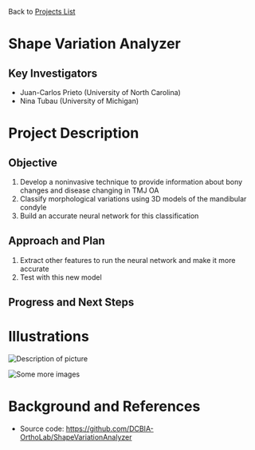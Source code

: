 Back to [Projects List](../../README.md#ProjectsList)

# Shape Variation Analyzer

## Key Investigators

- Juan-Carlos Prieto (University of North Carolina)
- Nina Tubau (University of Michigan)

# Project Description

## Objective

1. Develop a noninvasive technique to provide information about bony changes and disease changing in TMJ OA
2. Classify morphological variations using 3D models of the mandibular condyle
3. Build an accurate neural network for this classification

## Approach and Plan

1. Extract other features to run the neural network and make it more accurate
2. Test with this new model

## Progress and Next Steps

<!--Data generated for each group with SMOTE algorithm.-->
<!--Test neural network with this new feature extraction.-->
<!--Add biological and clinical data to the neural network.-->

# Illustrations

<!--Add pictures and links to videos that demonstrate what has been accomplished.-->

![Description of picture](Example2.jpg)

![Some more images](Example2.jpg)

# Background and References

<!--Use this space for information that may help people better understand your project, like links to papers, source code, or data.-->

- Source code: https://github.com/DCBIA-OrthoLab/ShapeVariationAnalyzer
